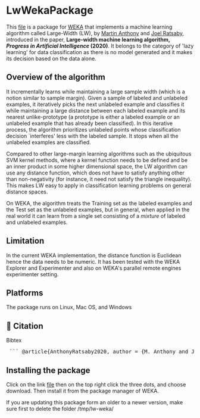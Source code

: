 # LwWekaPackage

This [file](LW.zip) is a package for  [WEKA](https://ml.cms.waikato.ac.nz/weka) that implements a machine learning algorithm called
Large-Width (LW),  by [Martin Anthony](https://www.lse.ac.uk/Mathematics/people/Martin-Anthony) and [Joel Ratsaby](https://tinyurl.com/ratsaby), introduced in the paper,  **Large-width machine learning algorithm, *Progress in Artificial Intelligence* (2020)**.
It belongs to the category of 'lazy learning' for data classification as there is no model generated and it makes its decision based on the data alone.

## Overview of the algorithm
 
It incrementally learns while maintaining a large sample width (which is a notion similar to sample margin). Given a sample of labeled and unlabeled examples, it iteratively picks the next unlabeled example and classifies it while maintaining a large distance between each labeled example and its nearest unlike-prototype (a prototype is either a labeled example or an unlabeled example that has already been classified). In this iterative process, the algorithm prioritizes unlabeled points whose classification decision `interferes' less with the labeled sample. It stops when all the unlabeled examples are classified. 

Compared to other large-margin learning algorithms such as the ubiquitous SVM kernel methods, where a kernel function needs to be defined and be an inner product in some higher dimensional space, the LW algorithm can use any distance function, which does not have to satisfy anything other than non-negativity (for instance, it need not  satisfy the triangle inequality). This makes LW easy to apply in classification learning problems on general distance spaces.

On WEKA, the algorithm treats the Training set as the labeled examples and the Test set as the unlabeled examples, but in general, when applied in the real world it can learn from a single set consisting of a *mixture* of labeled and unlabeled examples.

## Limitation 
In the current WEKA implementation, the distance function is Euclidean hence the data needs to be numeric. It has been tested with the WEKA Explorer and Experimenter and also on WEKA's parallel remote engines experimenter setting.

## Platforms
The package runs on Linux, Mac OS, and Windows

## 📖 Citation

Bibtex
<br>
<pre> ``` @article{AnthonyRatsaby2020, author = {M. Anthony and J. Ratsaby}, doi = {10.1007/s13748-020-00212-4}, journal = {Progress in Artificial Intelligence}, number = {3}, pages = {275--285}, title = {Large-width machine learning algorithm}, url = {https://doi.org/10.1007/s13748-020-00212-4}, volume = {9}, year = {2020} } ```</pre>

## Installing the package

Click on the link [file](LW.zip) then on the top right click the three dots, and choose download. Then  install it from the package manager of WEKA.

If you are updating this package form an older to a newer version, make sure first to delete the folder /tmp/lw-weka/
